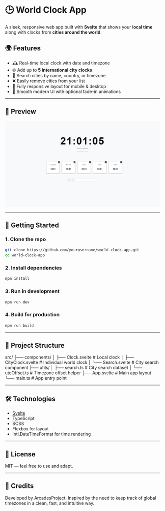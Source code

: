 # 🕒 World Clock App

A sleek, responsive web app built with **Svelte** that shows your **local time** along with clocks from **cities around the world**.

## 🌍 Features

- 🕰 Real-time local clock with date and timezone
- 🌐 Add up to **5 international city clocks**
- 🔎 Search cities by name, country, or timezone
- ❌ Easily remove cities from your list
- 📱 Fully responsive layout for mobile & desktop
- 🎨 Smooth modern UI with optional fade-in animations

---

## 📸 Preview

![World Clock Screenshot](./screenshot.png)

---

## 🚀 Getting Started

### 1. Clone the repo

```bash
git clone https://github.com/yourusername/world-clock-app.git
cd world-clock-app
```

### 2. Install dependencies

```bash
npm install
```

### 3. Run in development

```bash
npm run dev
```

### 4. Build for production

```bash
npm run build
```

---

## 📁 Project Structure

src/
├── components/
│   ├── Clock.svelte        # Local clock
│   ├── CityClock.svelte    # Individual world clock
│   └── Search.svelte       # City search component
├── utils/
│   ├── search.ts           # City search dataset
│   └── utcOffset.ts        # Timezone offset helper
├── App.svelte              # Main app layout
└── main.ts                 # App entry point

---

## 🛠 Technologies

- [Svelte](https://svelte.dev/)
- TypeScript
- SCSS
- Flexbox for layout
- Intl.DateTimeFormat for time rendering

---

## 📄 License

MIT — feel free to use and adapt.

---

## 🙌 Credits

Developed by ArcadesProject. Inspired by the need to keep track of global timezones in a clean, fast, and intuitive way.

